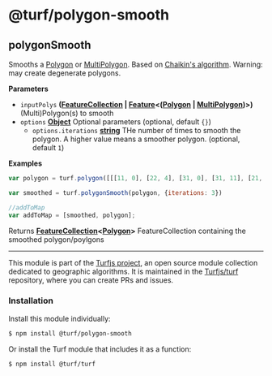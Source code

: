 # @turf/polygon-smooth

<!-- Generated by documentation.js. Update this documentation by updating the source code. -->

## polygonSmooth

Smooths a [Polygon][1] or [MultiPolygon][2]. Based on [Chaikin's algorithm][3].
Warning: may create degenerate polygons.

**Parameters**

-   `inputPolys` **([FeatureCollection][4] \| [Feature][5]&lt;([Polygon][6] \| [MultiPolygon][7])>)** (Multi)Polygon(s) to smooth
-   `options` **[Object][8]** Optional parameters (optional, default `{}`)
    -   `options.iterations` **[string][9]** THe number of times to smooth the polygon. A higher value means a smoother polygon. (optional, default `1`)

**Examples**

```javascript
var polygon = turf.polygon([[[11, 0], [22, 4], [31, 0], [31, 11], [21, 15], [11, 11], [11, 0]]]);

var smoothed = turf.polygonSmooth(polygon, {iterations: 3})

//addToMap
var addToMap = [smoothed, polygon];
```

Returns **[FeatureCollection][4]&lt;[Polygon][6]>** FeatureCollection containing the smoothed polygon/poylgons

[1]: https://tools.ietf.org/html/rfc7946#section-3.1.6

[2]: https://tools.ietf.org/html/rfc7946#section-3.1.7

[3]: http://graphics.cs.ucdavis.edu/education/CAGDNotes/Chaikins-Algorithm/Chaikins-Algorithm.html

[4]: https://tools.ietf.org/html/rfc7946#section-3.3

[5]: https://tools.ietf.org/html/rfc7946#section-3.2

[6]: https://tools.ietf.org/html/rfc7946#section-3.1.6

[7]: https://tools.ietf.org/html/rfc7946#section-3.1.7

[8]: https://developer.mozilla.org/docs/Web/JavaScript/Reference/Global_Objects/Object

[9]: https://developer.mozilla.org/docs/Web/JavaScript/Reference/Global_Objects/String

<!-- This file is automatically generated. Please don't edit it directly:
if you find an error, edit the source file (likely index.js), and re-run
./scripts/generate-readmes in the turf project. -->

---

This module is part of the [Turfjs project](http://turfjs.org/), an open source
module collection dedicated to geographic algorithms. It is maintained in the
[Turfjs/turf](https://github.com/Turfjs/turf) repository, where you can create
PRs and issues.

### Installation

Install this module individually:

```sh
$ npm install @turf/polygon-smooth
```

Or install the Turf module that includes it as a function:

```sh
$ npm install @turf/turf
```

